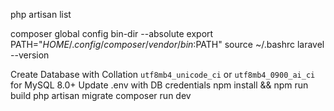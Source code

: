 php artisan list

composer global config bin-dir --absolute
export PATH="$HOME/.config/composer/vendor/bin:$PATH"
source ~/.bashrc
laravel --version

Create Database with Collation `utf8mb4_unicode_ci` or `utf8mb4_0900_ai_ci` for MySQL 8.0+
Update .env with DB credentials
npm install && npm run build
php artisan migrate
composer run dev
